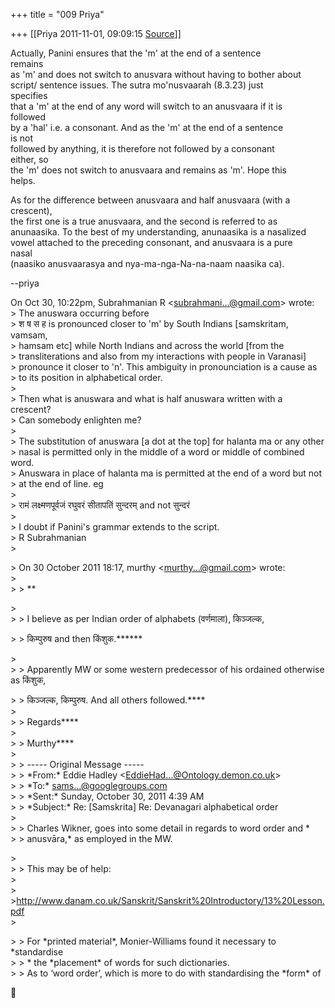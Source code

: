 +++
title = "009 Priya"

+++
[[Priya	2011-11-01, 09:09:15 [Source](https://groups.google.com/g/samskrita/c/OdoHj29lAuM)]]



Actually, Panini ensures that the 'm' at the end of a sentence  
remains  
as 'm' and does not switch to anusvara without having to bother about  
script/ sentence issues. The sutra mo'nusvaarah (8.3.23) just  
specifies  
that a 'm' at the end of any word will switch to an anusvaara if it is  
followed  
by a 'hal' i.e. a consonant. And as the 'm' at the end of a sentence  
is not  
followed by anything, it is therefore not followed by a consonant  
either, so  
the 'm' does not switch to anusvaara and remains as 'm'. Hope this  
helps.  
  
As for the difference between anusvaara and half anusvaara (with a  
crescent),  
the first one is a true anusvaara, and the second is referred to as  
anunaasika. To the best of my understanding, anunaasika is a nasalized  
vowel attached to the preceding consonant, and anusvaara is a pure  
nasal  
(naasiko anusvaarasya and nya-ma-nga-Na-na-naam naasika ca).  
  
--priya  

  
  
  
On Oct 30, 10:22pm, Subrahmanian R \<[subrahmani...@gmail.com]()\> wrote:  
\> The anuswara occurring before  
\> श ष स ह is pronounced closer to 'm' by South Indians \[samskritam, vamsam,  
\> hamsam etc\] while North Indians and across the world \[from the  
\> transliterations and also from my interactions with people in Varanasi\]  
\> pronounce it closer to 'n'. This ambiguity in pronounciation is a cause as  
\> to its position in alphabetical order.  
\>  
\> Then what is anuswara and what is half anuswara written with a crescent?  
\> Can somebody enlighten me?  
\>  
\> The substitution of anuswara \[a dot at the top\] for halanta ma or any other  
\> nasal is permitted only in the middle of a word or middle of combined word.  
\> Anuswara in place of halanta ma is permitted at the end of a word but not  
\> at the end of line. eg  
\>  
\> रामं लक्ष्मणपूर्वजं रघुवरं सीतापतिं सुन्दरम् and not सुन्दरं  
\>  
\> I doubt if Panini's grammar extends to the script.  
\> R Subrahmanian  
\>  

\> On 30 October 2011 18:17, murthy \<[murthy...@gmail.com]()\> wrote:  
\>  
\> \> \*\*  

\>  
\> \> I believe as per Indian order of alphabets (वर्णमाला),
किञ्जल्क,  

\> \> किम्पुरुष and then किंशुक.\*\*\*\*\*\*  

\>  
\> \> Apparently MW or some western predecessor of his ordained otherwise as किंशुक,  

\> \> किञ्जल्क, किम्पुरुष. And all others followed.\*\*\*\*  
\>  
\> \> Regards\*\*\*\*  
\>  
\> \> Murthy\*\*\*\*  
\>  
\> \> ----- Original Message -----  
\> \> \*From:\* Eddie Hadley \<[EddieHad...@Ontology.demon.co.uk]()\>  
\> \> \*To:\* [sams...@googlegroups.com]()  
\> \> \*Sent:\* Sunday, October 30, 2011 4:39 AM  
\> \> \*Subject:\* Re: \[Samskrita\] Re: Devanagari alphabetical order  
\>  
\> \> Charles Wikner, goes into some detail in regards to word order and \*  
\> \> anusvāra,\* as employed in the MW.  

\>  
\> \> This may be of help:  
\>  
\> \><http://www.danam.co.uk/Sanskrit/Sanskrit%20Introductory/13%20Lesson.pdf>  
\>  

\> \> For \*printed material\*, Monier-Williams found it necessary to \*standardise  
\> \> \* the \*placement\* of words for such dictionaries.  
\> \> As to ‘word order’, which is more to do with standardising the \*form\* of  



